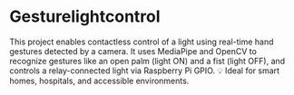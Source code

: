 # Gesturelightcontrol
This project enables contactless control of a light using real-time hand gestures detected by a camera. It uses MediaPipe and OpenCV to recognize gestures like an open palm (light ON) and a fist (light OFF), and controls a relay-connected light via Raspberry Pi GPIO.  💡 Ideal for smart homes, hospitals, and accessible environments.
